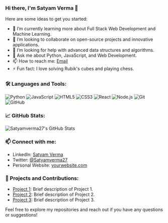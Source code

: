 ### Hi there, I'm Satyam Verma 👋

Here are some ideas to get you started:

- 🌱 I’m currently learning more about Full Stack Web Development and Machine Learning.
- 👯 I’m looking to collaborate on open-source projects and innovative applications.
- 🤔 I’m looking for help with advanced data structures and algorithms.
- 💬 Ask me about Python, JavaScript, and Web Development.
- 📫 How to reach me: [Email](satyamverma272727@gmail.com)
- ⚡ Fun fact: I love solving Rubik's cubes and playing chess.

### 🛠️ Languages and Tools:
![Python](https://img.shields.io/badge/-Python-000?&logo=Python)
![JavaScript](https://img.shields.io/badge/-JavaScript-000?&logo=JavaScript)
![HTML5](https://img.shields.io/badge/-HTML5-000?&logo=HTML5)
![CSS3](https://img.shields.io/badge/-CSS3-000?&logo=CSS3&logoColor=1572B6)
![React](https://img.shields.io/badge/-React-000?&logo=React)
![Node.js](https://img.shields.io/badge/-Node.js-000?&logo=node.js)
![Git](https://img.shields.io/badge/-Git-000?&logo=git)
![GitHub](https://img.shields.io/badge/-GitHub-000?&logo=github)

### 📈 GitHub Stats:
![Satyamverma27's GitHub Stats](https://github-readme-stats.vercel.app/api?username=Satyamverma27&show_icons=true&hide_border=true)

### 📫 Connect with me:
- LinkedIn: [Satyam Verma](https://www.linkedin.com/in/your-linkedin-profile/)
- Twitter: [@Satyamverma27](https://twitter.com/your-twitter-handle)
- Personal Website: [yourwebsite.com](http://yourwebsite.com)

### 🔭 Projects and Contributions:
- [Project 1](https://github.com/Satyamverma27/Client-server-architure): Brief description of Project 1.
- [Project 2](https://github.com/Satyamverma27/project2): Brief description of Project 2.
- [Project 3](https://github.com/Satyamverma27/project3): Brief description of Project 3.

Feel free to explore my repositories and reach out if you have any questions or suggestions!
